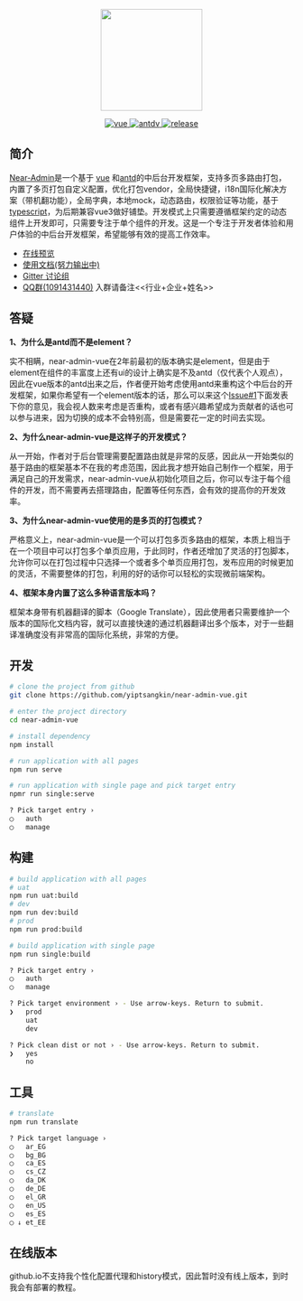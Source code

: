 <p align="center">
  <img width="180" src="http://q9yt0gpa1.bkt.clouddn.com/logo.svg">
</p>

<p align="center">
    <a href="https://github.com/vuejs/vue">
        <img src="https://img.shields.io/badge/vue-2.6.11-brightgreen" alt="vue">
    </a>
    <a href="https://github.com/vuejs/vue">
        <img src="https://img.shields.io/badge/antdv-1.5.4-brightgreen" alt="antdv">
    </a>
    <a href="https://github.com/vuejs/vue">
        <img src="https://img.shields.io/badge/release-1.0.0-blue" alt="release">
    </a>
</p>

## 简介

[Near-Admin](https://github.com/yiptsangkin/near-admin-vue)是一个基于 [vue](https://github.com/vuejs/vue) 和[antd](https://antdv.com/)的中后台开发框架，支持多页多路由打包，内置了多页打包自定义配置，优化打包vendor，全局快捷键，i18n国际化解决方案（带机翻功能），全局字典，本地mock，动态路由，权限验证等功能，基于[typescript](https://www.typescriptlang.org/)，为后期兼容vue3做好铺垫。开发模式上只需要遵循框架约定的动态组件上开发即可，只需要专注于单个组件的开发。这是一个专注于开发者体验和用户体验的中后台开发框架，希望能够有效的提高工作效率。

- [在线预览]()
- [使用文档(努力输出中)]()
- [Gitter 讨论组](https://gitter.im/near-admin-vue/community)
- [QQ群(1091431440)](https://jq.qq.com/?_wv=1027&k=NenTtP1C) 入群请备注<<行业+企业+姓名>>

## 答疑

**1、为什么是antd而不是element？**

实不相瞒，near-admin-vue在2年前最初的版本确实是element，但是由于element在组件的丰富度上还有ui的设计上确实是不及antd（仅代表个人观点），因此在vue版本的antd出来之后，作者便开始考虑使用antd来重构这个中后台的开发框架，如果你希望有一个element版本的话，那么可以来这个[Issue#1](https://github.com/yiptsangkin/near-admin-vue/issues/1)下面发表下你的意见，我会视人数来考虑是否重构，或者有感兴趣希望成为贡献者的话也可以参与进来，因为切换的成本不会特别高，但是需要花一定的时间去实现。

**2、为什么near-admin-vue是这样子的开发模式？**

从一开始，作者对于后台管理需要配置路由就是非常的反感，因此从一开始类似的基于路由的框架基本不在我的考虑范围，因此我才想开始自己制作一个框架，用于满足自己的开发需求，near-admin-vue从初始化项目之后，你可以专注于每个组件的开发，而不需要再去搭理路由，配置等任何东西，会有效的提高你的开发效率。

**3、为什么near-admin-vue使用的是多页的打包模式？**

严格意义上，near-admin-vue是一个可以打包多页多路由的框架，本质上相当于在一个项目中可以打包多个单页应用，于此同时，作者还增加了灵活的打包脚本，允许你可以在打包过程中只选择一个或者多个单页应用打包，发布应用的时候更加的灵活，不需要整体的打包，利用的好的话你可以轻松的实现微前端架构。

**4、框架本身内置了这么多种语言版本吗？**

框架本身带有机器翻译的脚本（Google Translate），因此使用者只需要维护一个版本的国际化文档内容，就可以直接快速的通过机器翻译出多个版本，对于一些翻译准确度没有非常高的国际化系统，非常的方便。

## 开发

```bash
# clone the project from github
git clone https://github.com/yiptsangkin/near-admin-vue.git

# enter the project directory
cd near-admin-vue

# install dependency
npm install

# run application with all pages
npm run serve

# run application with single page and pick target entry
npmr run single:serve

? Pick target entry ›  
◯   auth
◯   manage
```

## 构建

```bash
# build application with all pages
# uat
npm run uat:build
# dev
npm run dev:build
# prod
npm run prod:build

# build application with single page
npm run single:build

? Pick target entry ›  
◯   auth
◯   manage

? Pick target environment › - Use arrow-keys. Return to submit.
❯   prod
    uat
    dev

? Pick clean dist or not › - Use arrow-keys. Return to submit.
❯   yes
    no
```

## 工具

```bash
# translate
npm run translate

? Pick target language ›  
◯   ar_EG
◯   bg_BG
◯   ca_ES
◯   cs_CZ
◯   da_DK
◯   de_DE
◯   el_GR
◯   en_US
◯   es_ES
◯ ↓ et_EE

```

## 在线版本

github.io不支持我个性化配置代理和history模式，因此暂时没有线上版本，到时我会有部署的教程。
